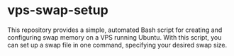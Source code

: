 # vps-swap-setup
This repository provides a simple, automated Bash script for creating and configuring swap memory on a VPS running Ubuntu. With this script, you can set up a swap file in one command, specifying your desired swap size.
